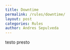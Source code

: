 ```yaml
---
title: Downtime
permalink: /rules/downtime/
layout: post
categories: Rules
author: Andres Sepulveda
---
```


testo presto